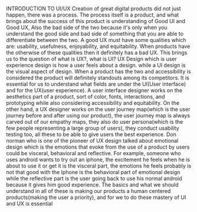 INTRODUCTION TO UI/UX
Creation of great digital products did not just happen, there was a process. The
process itself is a product, and what brings about the success of this product is
understanding of Good UI and Good UX, Also the bad side of the two because it's only
when you understand the good side and bad side of something that you are able to
differentiate between the two. A good UX must have some qualities which are: usability,
usefulness, enjoyability, and equitability. When products have the otherwise of these
qualities then it definitely has a bad UX. This brings us to the question of what is UX?,
what is UI? UX Design which is user experience design is how a user feels about a
design. while a UI design is the visual aspect of design. When a product has the two
and accessibility is considered the product will definitely standouts among its
competitors.
It is essential for us to understand what fields are under the UI(User interface) and for
the UX(user experience). A user interface designer works on the aesthetics part of a
product, sort of color, fonts, interactions, and prototyping while also considering
accessibility and equitability. On the other hand, a UX designer works on the user
journey map(which is the user journey before and after using our product), the user
journey map is always carved out of our empathy maps, they also do user
persona(which is the few people representing a large group of users), they conduct
usability testing too, all these to be able to give users the best experience. Don norman
who is one of the pioneer of UX design talked about emotional design which is the
emotions that evoke from the use of a product by users could be visceral, behavioral
and reflective. For example, someone who uses android wants to try out an iphone, the
excitement he feels when he is about to use it or get it is the visceral part, the emotions
he feels probably is not that good with the Iphone is the behavioral part of emotional
design while the reflective part is the user going back to use his normal android
because it gives him good experience.
The basics and what we should understand in all of these is making our products a
human centered products(making the user a priority), and for we to do these mastery of
UI and UX is essential
